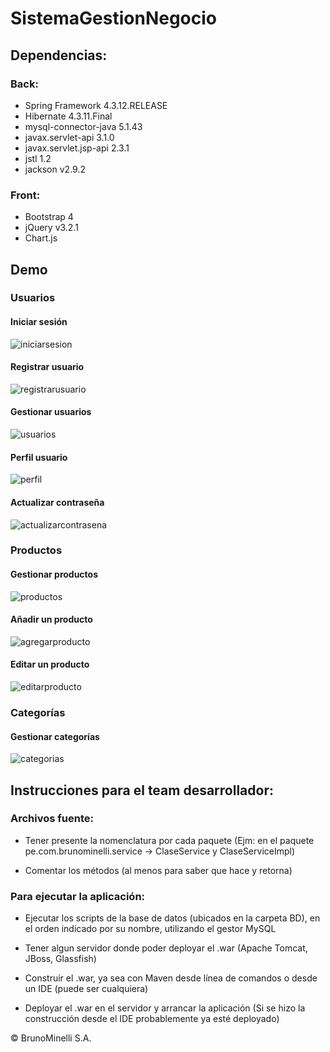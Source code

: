 # SistemaGestionNegocio  

## Dependencias:  

### Back:  

* Spring Framework 4.3.12.RELEASE
* Hibernate 4.3.11.Final
* mysql-connector-java 5.1.43
* javax.servlet-api 3.1.0
* javax.servlet.jsp-api 2.3.1
* jstl 1.2
* jackson v2.9.2

### Front:  

* Bootstrap 4
* jQuery v3.2.1
* Chart.js

## Demo  

### Usuarios

#### Iniciar sesión
![iniciarsesion](https://user-images.githubusercontent.com/26644850/33000529-a4e57dc0-cd76-11e7-8a65-13d2309bd6c5.PNG)

#### Registrar usuario
![registrarusuario](https://user-images.githubusercontent.com/26644850/33000535-b27765fc-cd76-11e7-89ff-c38a27301508.PNG)

#### Gestionar usuarios
![usuarios](https://user-images.githubusercontent.com/26644850/33000544-ce82beae-cd76-11e7-866a-62a3ccebd3a6.PNG)

#### Perfil usuario
![perfil](https://user-images.githubusercontent.com/26644850/33000587-13e7c6ce-cd77-11e7-97b9-c0b3be15663d.PNG)

#### Actualizar contraseña
![actualizarcontrasena](https://user-images.githubusercontent.com/26644850/33000604-22b43fde-cd77-11e7-8cd4-cc7b07f91b93.PNG)


### Productos

#### Gestionar productos
![productos](https://user-images.githubusercontent.com/26644850/33000799-26668c94-cd78-11e7-951a-7897f45d0a05.PNG)

#### Añadir un producto
![agregarproducto](https://user-images.githubusercontent.com/26644850/33000608-3517669c-cd77-11e7-8afe-5b79c3491996.PNG)

#### Editar un producto
![editarproducto](https://user-images.githubusercontent.com/26644850/33000641-5ce3d098-cd77-11e7-9d21-e7f755b46799.PNG)


### Categorías

#### Gestionar categorías
![categorias](https://user-images.githubusercontent.com/26644850/33000632-51949fec-cd77-11e7-8312-98911c8ff19a.PNG)


## Instrucciones para el team desarrollador:

### Archivos fuente:

* Tener presente la nomenclatura por cada paquete (Ejm: en el paquete pe.com.brunominelli.service -> ClaseService y ClaseServiceImpl)

* Comentar los métodos (al menos para saber que hace y retorna)

### Para ejecutar la aplicación:

* Ejecutar los scripts de la base de datos (ubicados en la carpeta BD), en el orden indicado por su nombre, utilizando el gestor MySQL

* Tener algun servidor donde poder deployar el .war (Apache Tomcat, JBoss, Glassfish)

* Construir el .war, ya sea con Maven desde línea de comandos o desde un IDE (puede ser cualquiera)

* Deployar el .war en el servidor y arrancar la aplicación (Si se hizo la construcción desde el IDE probablemente ya esté deployado)


&copy; BrunoMinelli S.A.
